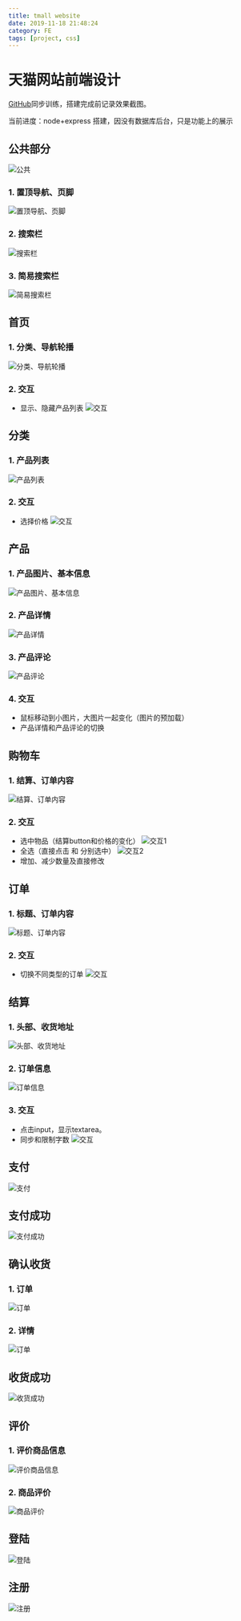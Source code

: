 ```yaml
---
title: tmall website
date: 2019-11-18 21:48:24
category: FE
tags: [project, css]
---
```

# 天猫网站前端设计
[GitHub](https://github.com/Wayne299/tmall-website)同步训练，搭建完成前记录效果截图。

当前进度：node+express 搭建，因没有数据库后台，只是功能上的展示

## 公共部分
![公共](tmall-website/公共.png)
<!--more-->
### 1. 置顶导航、页脚
![置顶导航、页脚](tmall-website/1.1.png)
### 2. 搜索栏
![搜索栏](tmall-website/1.2.png)
### 3. 简易搜索栏
![简易搜索栏](tmall-website/1.3.png)

## 首页
### 1. 分类、导航轮播
![分类、导航轮播](tmall-website/首页.png)
### 2. 交互
 - 显示、隐藏产品列表
![交互](tmall-website/2.2.png)

## 分类
### 1. 产品列表
![产品列表](tmall-website/分类.png)
### 2. 交互
 - 选择价格
![交互](tmall-website/3.2.png)

## 产品
### 1. 产品图片、基本信息
![产品图片、基本信息](tmall-website/4.1.png)
### 2. 产品详情
![产品详情](tmall-website/4.2.png)
### 3. 产品评论
![产品评论](tmall-website/4.3.png)
### 4. 交互
 - 鼠标移动到小图片，大图片一起变化（图片的预加载）
 - 产品详情和产品评论的切换

## 购物车
### 1. 结算、订单内容
![结算、订单内容](tmall-website/购物车.png)
### 2. 交互
 - 选中物品（结算button和价格的变化）
![交互1](tmall-website/5.1.png)
 - 全选（直接点击 和 分别选中）
 ![交互2](tmall-website/5.2.png)
 - 增加、减少数量及直接修改

## 订单
### 1. 标题、订单内容
![标题、订单内容](tmall-website/订单.png)
### 2. 交互
 - 切换不同类型的订单
![交互](tmall-website/6.png)

## 结算
### 1. 头部、收货地址
![头部、收货地址](tmall-website/7.1.png)
### 2. 订单信息
![订单信息](tmall-website/7.2.png)
### 3. 交互
 - 点击input，显示textarea。
 - 同步和限制字数
![交互](tmall-website/7.3.png)

## 支付
![支付](tmall-website/8.png)

## 支付成功
![支付成功](tmall-website/9.png)

## 确认收货
### 1. 订单
![订单](tmall-website/10.1.png)
### 2. 详情
![订单](tmall-website/10.2.png)

## 收货成功
![收货成功](tmall-website/11.png)

## 评价
### 1. 评价商品信息
![评价商品信息](tmall-website/12.1.png)
### 2. 商品评价
![商品评价](tmall-website/12.2.png)

## 登陆
![登陆](tmall-website/13.png)

## 注册
![注册](tmall-website/14.png)